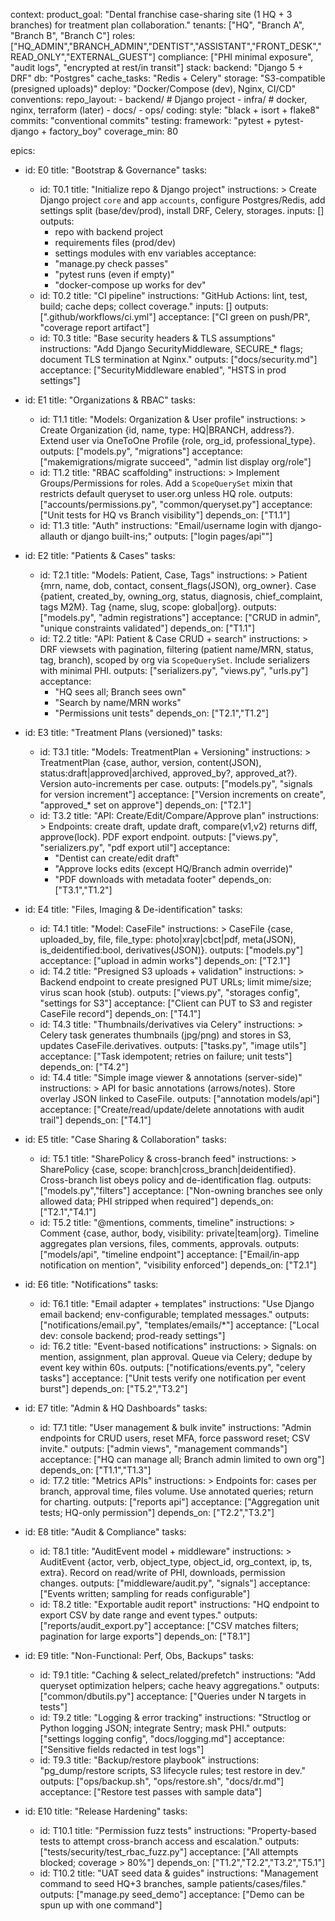 context:
  product_goal: "Dental franchise case-sharing site (1 HQ + 3 branches) for treatment plan collaboration."
  tenants: ["HQ", "Branch A", "Branch B", "Branch C"]
  roles: ["HQ_ADMIN","BRANCH_ADMIN","DENTIST","ASSISTANT","FRONT_DESK","READ_ONLY","EXTERNAL_GUEST"]
  compliance: ["PHI minimal exposure", "audit logs", "encrypted at rest/in transit"]
  stack:
    backend: "Django 5 + DRF"
    db: "Postgres"
    cache_tasks: "Redis + Celery"
    storage: "S3-compatible (presigned uploads)"
    deploy: "Docker/Compose (dev), Nginx, CI/CD"
  conventions:
    repo_layout:
      - backend/  # Django project
      - infra/    # docker, nginx, terraform (later)
      - docs/
      - ops/
    coding:
      style: "black + isort + flake8"
      commits: "conventional commits"
    testing:
      framework: "pytest + pytest-django + factory_boy"
      coverage_min: 80

epics:
  - id: E0
    title: "Bootstrap & Governance"
    tasks:
      - id: T0.1
        title: "Initialize repo & Django project"
        instructions: >
          Create Django project `core` and app `accounts`, configure Postgres/Redis,
          add settings split (base/dev/prod), install DRF, Celery, storages.
        inputs: []
        outputs:
          - repo with backend project
          - requirements files (prod/dev)
          - settings modules with env variables
        acceptance:
          - "manage.py check passes"
          - "pytest runs (even if empty)"
          - "docker-compose up works for dev"
      - id: T0.2
        title: "CI pipeline"
        instructions: "GitHub Actions: lint, test, build; cache deps; collect coverage."
        inputs: []
        outputs: [".github/workflows/ci.yml"]
        acceptance: ["CI green on push/PR", "coverage report artifact"]
      - id: T0.3
        title: "Base security headers & TLS assumptions"
        instructions: "Add Django SecurityMiddleware, SECURE_* flags; document TLS termination at Nginx."
        outputs: ["docs/security.md"]
        acceptance: ["SecurityMiddleware enabled", "HSTS in prod settings"]

  - id: E1
    title: "Organizations & RBAC"
    tasks:
      - id: T1.1
        title: "Models: Organization & User profile"
        instructions: >
          Create Organization {id, name, type: HQ|BRANCH, address?}.
          Extend user via OneToOne Profile {role, org_id, professional_type}.
        outputs: ["models.py", "migrations"]
        acceptance: ["makemigrations/migrate succeed", "admin list display org/role"]
      - id: T1.2
        title: "RBAC scaffolding"
        instructions: >
          Implement Groups/Permissions for roles. Add a `ScopeQuerySet` mixin that
          restricts default queryset to user.org unless HQ role.
        outputs: ["accounts/permissions.py", "common/queryset.py"]
        acceptance: ["Unit tests for HQ vs Branch visibility"]
        depends_on: ["T1.1"]
      - id: T1.3
        title: "Auth"
        instructions: "Email/username login with django-allauth or django built-ins;"
        outputs: ["login pages/api""]
       
  - id: E2
    title: "Patients & Cases"
    tasks:
      - id: T2.1
        title: "Models: Patient, Case, Tags"
        instructions: >
          Patient {mrn, name, dob, contact, consent_flags(JSON), org_owner}.
          Case {patient, created_by, owning_org, status, diagnosis, chief_complaint, tags M2M}.
          Tag {name, slug, scope: global|org}.
        outputs: ["models.py", "admin registrations"]
        acceptance: ["CRUD in admin", "unique constraints validated"]
        depends_on: ["T1.1"]
      - id: T2.2
        title: "API: Patient & Case CRUD + search"
        instructions: >
          DRF viewsets with pagination, filtering (patient name/MRN, status, tag, branch),
          scoped by org via `ScopeQuerySet`. Include serializers with minimal PHI.
        outputs: ["serializers.py", "views.py", "urls.py"]
        acceptance:
          - "HQ sees all; Branch sees own"
          - "Search by name/MRN works"
          - "Permissions unit tests"
        depends_on: ["T2.1","T1.2"]

  - id: E3
    title: "Treatment Plans (versioned)"
    tasks:
      - id: T3.1
        title: "Models: TreatmentPlan + Versioning"
        instructions: >
          TreatmentPlan {case, author, version, content(JSON), status:draft|approved|archived,
          approved_by?, approved_at?}. Version auto-increments per case.
        outputs: ["models.py", "signals for version increment"]
        acceptance: ["Version increments on create", "approved_* set on approve"]
        depends_on: ["T2.1"]
      - id: T3.2
        title: "API: Create/Edit/Compare/Approve plan"
        instructions: >
          Endpoints: create draft, update draft, compare(v1,v2) returns diff,
          approve(lock). PDF export endpoint.
        outputs: ["views.py", "serializers.py", "pdf export util"]
        acceptance:
          - "Dentist can create/edit draft"
          - "Approve locks edits (except HQ/Branch admin override)"
          - "PDF downloads with metadata footer"
        depends_on: ["T3.1","T1.2"]

  - id: E4
    title: "Files, Imaging & De-identification"
    tasks:
      - id: T4.1
        title: "Model: CaseFile"
        instructions: >
          CaseFile {case, uploaded_by, file, file_type: photo|xray|cbct|pdf,
          meta(JSON), is_deidentified:bool, derivatives(JSON)}.
        outputs: ["models.py"]
        acceptance: ["upload in admin works"]
        depends_on: ["T2.1"]
      - id: T4.2
        title: "Presigned S3 uploads + validation"
        instructions: >
          Backend endpoint to create presigned PUT URLs; limit mime/size; virus scan hook (stub).
        outputs: ["views.py", "storages config", "settings for S3"]
        acceptance: ["Client can PUT to S3 and register CaseFile record"]
        depends_on: ["T4.1"]
      - id: T4.3
        title: "Thumbnails/derivatives via Celery"
        instructions: >
          Celery task generates thumbnails (jpg/png) and stores in S3, updates CaseFile.derivatives.
        outputs: ["tasks.py", "image utils"]
        acceptance: ["Task idempotent; retries on failure; unit tests"]
        depends_on: ["T4.2"]
      - id: T4.4
        title: "Simple image viewer & annotations (server-side)"
        instructions: >
          API for basic annotations (arrows/notes). Store overlay JSON linked to CaseFile.
        outputs: ["annotation models/api"]
        acceptance: ["Create/read/update/delete annotations with audit trail"]
        depends_on: ["T4.1"]

  - id: E5
    title: "Case Sharing & Collaboration"
    tasks:
      - id: T5.1
        title: "SharePolicy & cross-branch feed"
        instructions: >
          SharePolicy {case, scope: branch|cross_branch|deidentified}.
          Cross-branch list obeys policy and de-identification flag.
        outputs: ["models.py","filters"]
        acceptance: ["Non-owning branches see only allowed data; PHI stripped when required"]
        depends_on: ["T2.1","T4.1"]
      - id: T5.2
        title: "@mentions, comments, timeline"
        instructions: >
          Comment {case, author, body, visibility: private|team|org}.
          Timeline aggregates plan versions, files, comments, approvals.
        outputs: ["models/api", "timeline endpoint"]
        acceptance: ["Email/in-app notification on mention", "visibility enforced"]
        depends_on: ["T2.1"]

  - id: E6
    title: "Notifications"
    tasks:
      - id: T6.1
        title: "Email adapter + templates"
        instructions: "Use Django email backend; env-configurable; templated messages."
        outputs: ["notifications/email.py", "templates/emails/*"]
        acceptance: ["Local dev: console backend; prod-ready settings"]
      - id: T6.2
        title: "Event-based notifications"
        instructions: >
          Signals: on mention, assignment, plan approval.
          Queue via Celery; dedupe by event key within 60s.
        outputs: ["notifications/events.py", "celery tasks"]
        acceptance: ["Unit tests verify one notification per event burst"]
        depends_on: ["T5.2","T3.2"]

  - id: E7
    title: "Admin & HQ Dashboards"
    tasks:
      - id: T7.1
        title: "User management & bulk invite"
        instructions: "Admin endpoints for CRUD users, reset MFA, force password reset; CSV invite."
        outputs: ["admin views", "management commands"]
        acceptance: ["HQ can manage all; Branch admin limited to own org"]
        depends_on: ["T1.1","T1.3"]
      - id: T7.2
        title: "Metrics APIs"
        instructions: >
          Endpoints for: cases per branch, approval time, files volume.
          Use annotated queries; return for charting.
        outputs: ["reports api"]
        acceptance: ["Aggregation unit tests; HQ-only permission"]
        depends_on: ["T2.2","T3.2"]

  - id: E8
    title: "Audit & Compliance"
    tasks:
      - id: T8.1
        title: "AuditEvent model + middleware"
        instructions: >
          AuditEvent {actor, verb, object_type, object_id, org_context, ip, ts, extra}.
          Record on read/write of PHI, downloads, permission changes.
        outputs: ["middleware/audit.py", "signals"]
        acceptance: ["Events written; sampling for reads configurable"]
      - id: T8.2
        title: "Exportable audit report"
        instructions: "HQ endpoint to export CSV by date range and event types."
        outputs: ["reports/audit_export.py"]
        acceptance: ["CSV matches filters; pagination for large exports"]
        depends_on: ["T8.1"]

  - id: E9
    title: "Non-Functional: Perf, Obs, Backups"
    tasks:
      - id: T9.1
        title: "Caching & select_related/prefetch"
        instructions: "Add queryset optimization helpers; cache heavy aggregations."
        outputs: ["common/dbutils.py"]
        acceptance: ["Queries under N targets in tests"]
      - id: T9.2
        title: "Logging & error tracking"
        instructions: "Structlog or Python logging JSON; integrate Sentry; mask PHI."
        outputs: ["settings logging config", "docs/logging.md"]
        acceptance: ["Sensitive fields redacted in test logs"]
      - id: T9.3
        title: "Backup/restore playbook"
        instructions: "pg_dump/restore scripts, S3 lifecycle rules; test restore in dev."
        outputs: ["ops/backup.sh", "ops/restore.sh", "docs/dr.md"]
        acceptance: ["Restore test passes with sample data"]

  - id: E10
    title: "Release Hardening"
    tasks:
      - id: T10.1
        title: "Permission fuzz tests"
        instructions: "Property-based tests to attempt cross-branch access and escalation."
        outputs: ["tests/security/test_rbac_fuzz.py"]
        acceptance: ["All attempts blocked; coverage > 80%"]
        depends_on: ["T1.2","T2.2","T3.2","T5.1"]
      - id: T10.2
        title: "UAT seed data & guides"
        instructions: "Management command to seed HQ+3 branches, sample patients/cases/files."
        outputs: ["manage.py seed_demo"]
        acceptance: ["Demo can be spun up with one command"]
